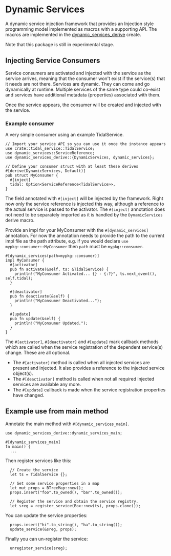 # Dynamic Services

A dynamic service injection framework that provides an Injection style
programming model implemented as macros with a supporting API. The macros
are implemented in the
[dynamic_services_derive](https://crates.io/crates/dynamic_services_derive) create.

Note that this package is still in experimental stage.

## Injecting Service Consumers

Service consumers are activated and injected with the service as the service
arrives, meaning that the consumer won't exist if the service(s) that it needs
are not there. Services are dynamic. They can come and go dynamically at runtime.
Multiple services of the same type could co-exist and services have additional metadata
(properties) associated with them.

Once the service appears, the consumer will be created and injected with the service.

### Example consumer

A very simple consumer using an example TidalService.

```
// Import your service API so you can use it once the instance appears
use crate::tidal_service::TidalService;
use dynamic_services::ServiceReference;
use dynamic_services_derive::{DynamicServices, dynamic_services};

// Define your consumer struct with at least these derives
#[derive(DynamicServices, Default)]
pub struct MyConsumer {
  #[inject]
  tidal: Option<ServiceReference<TidalService>>,
}
```
The field annotated with `#[inject]` will be injected by the framework. Right
now only the service reference is injected this way, although a reference to
the actual service is passed to the activator. The `#[inject]` annotation does
not need to be separately imported as it is handled by the `DynamicServices`
derive macro.

Provide an impl for your MyConsumer with the `#[dynamic_services]` annotation.
For now the annotation needs to provide the path to the current impl file as
the path attribute,
e.g. if you would declare `use mypkg::consumer::MyConsumer` then `path` must
be `mypkg::consumer`.

```
#[dynamic_services(path=mypkg::consumer)]
impl MyConsumer {
  #[activator]
  pub fn activate(&self, ts: &TidalService) {
    println!("MyConsumer Activated... {} - {:?}", ts.next_event(), self.tidal);
  }

  #[deactivator]
  pub fn deactivate(&self) {
    println!("MyConsumer Deactivated...");
  }

  #[update]
  pub fn update(&self) {
    println!("MyConsumer Updated.");
  }
}
```

The `#[activator]`, `#[deactivator]` and `#[update]` mark callback methods
which are called when the service registration of the dependent service(s)
change. These are all optional.

* The `#[activator]` method is called when all injected services are present
and injected. It also provides a reference to the injected service object(s).
* The `#[deactivator]` method is called when not all required injected services
are available any more.
* The `#[update]` callback is made when the service registration properties
have changed.

## Example use from main method
Annotate the main method with `#[dynamic_services_main]`.

```
use dynamic_services_derive::dynamic_services_main;

#[dynamic_services_main]
fn main() {
  ...
```

Then register services like this:
```
  // Create the service
  let ts = TidalService {};

  // Set some service properties in a map
  let mut props = BTreeMap::new();
  props.insert("foo".to_owned(), "bar".to_owned());

  // Register the service and obtain the service registry.
  let sreg = register_service(Box::new(ts), props.clone());
```

You can update the service properties:
```
  props.insert("hi".to_string(), "ha".to_string());
  update_service(&sreg, props);
```

Finally you can un-register the service:
```
  unregister_service(sreg);
```
